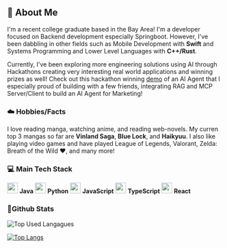 ## 👋 About Me 
I'm a recent college graduate based in the Bay Area! I'm a developer focused on Backend development especially Springboot. However, I've been dabbling in other fields such as Mobile Development with **Swift** and Systems Programming and Lower Level Languages with **C++/Rust**. 

Currently, I've been exploring more engineering solutions using AI through Hackathons creating very interesting real world applications and winning prizes as well! Check out this hackathon winning [demo](https://www.youtube.com/watch?v=sQS5CLRmQZY) of an AI Agent that I especially proud of building with a few friends, integrating RAG and MCP Server/Client to build an AI Agent for Marketing!

### ☁️ Hobbies/Facts 
I love reading manga, watching anime, and reading web-novels. My curren top 3 mangas so far are **Vinland Saga**, **Blue Lock**, and **Haikyuu**. I also like playing video games and have played League of Legends, Valorant, Zelda: Breath of the Wild ❤️, and many more! 

### 💻 Main Tech Stack 
<img src="https://cdn.jsdelivr.net/gh/devicons/devicon/icons/java/java-original.svg" width="25"/> **Java**
<img src="https://cdn.jsdelivr.net/gh/devicons/devicon/icons/python/python-original.svg" width="25"/> **Python**
<img src="https://cdn.jsdelivr.net/gh/devicons/devicon/icons/javascript/javascript-original.svg" width="25"/> **JavaScript**
<img src="https://cdn.jsdelivr.net/gh/devicons/devicon/icons/typescript/typescript-original.svg" width="25"/> **TypeScript**
<img src="https://cdn.jsdelivr.net/gh/devicons/devicon/icons/react/react-original.svg" width="25"/> **React**


### 💯Github Stats 
![Top Used Langagues](https://github-readme-stats.vercel.app/api/top-langs/?username=sheepodeepo&theme=tokyonight)

[![Top Langs](https://github-readme-stats.vercel.app/api?username=sheepodeepo&theme=algolia&show_icons=true)](https://github.com/sheepodeepo)

<!--
C++: <img src="https://cdn.jsdelivr.net/gh/devicons/devicon/icons/cplusplus/cplusplus-original.svg" width="25"/> **C++**

**Sheepodeepo/Sheepodeepo** is a ✨ _special_ ✨ repository because its `README.md` (this file) appears on your GitHub profile.

Here are some ideas to get you started:

- 🔭 I’m currently working on ...
- 🌱 I’m currently learning ...
- 👯 I’m looking to collaborate on ...
- 🤔 I’m looking for help with ...
- 💬 Ask me about ...
- 📫 How to reach me: ...
- 😄 Pronouns: ...
- ⚡ Fun fact: ...
-->
